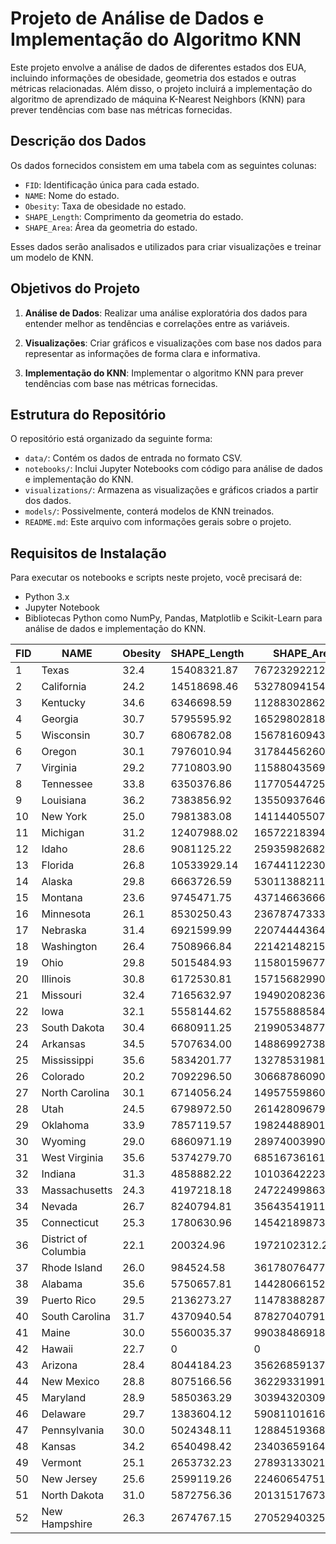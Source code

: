 # Projeto de Análise de Dados e Implementação do Algoritmo KNN

Este projeto envolve a análise de dados de diferentes estados dos EUA, incluindo informações de obesidade, geometria dos estados e outras métricas relacionadas. Além disso, o projeto incluirá a implementação do algoritmo de aprendizado de máquina K-Nearest Neighbors (KNN) para prever tendências com base nas métricas fornecidas.

## Descrição dos Dados

Os dados fornecidos consistem em uma tabela com as seguintes colunas:

- `FID`: Identificação única para cada estado.
- `NAME`: Nome do estado.
- `Obesity`: Taxa de obesidade no estado.
- `SHAPE_Length`: Comprimento da geometria do estado.
- `SHAPE_Area`: Área da geometria do estado.

Esses dados serão analisados e utilizados para criar visualizações e treinar um modelo de KNN.

## Objetivos do Projeto

1. **Análise de Dados**: Realizar uma análise exploratória dos dados para entender melhor as tendências e correlações entre as variáveis.

2. **Visualizações**: Criar gráficos e visualizações com base nos dados para representar as informações de forma clara e informativa.

3. **Implementação do KNN**: Implementar o algoritmo KNN para prever tendências com base nas métricas fornecidas.

## Estrutura do Repositório

O repositório está organizado da seguinte forma:

- `data/`: Contém os dados de entrada no formato CSV.
- `notebooks/`: Inclui Jupyter Notebooks com código para análise de dados e implementação do KNN.
- `visualizations/`: Armazena as visualizações e gráficos criados a partir dos dados.
- `models/`: Possivelmente, conterá modelos de KNN treinados.
- `README.md`: Este arquivo com informações gerais sobre o projeto.

## Requisitos de Instalação

Para executar os notebooks e scripts neste projeto, você precisará de:

- Python 3.x
- Jupyter Notebook
- Bibliotecas Python como NumPy, Pandas, Matplotlib e Scikit-Learn para análise de dados e implementação do KNN.


| FID | NAME               | Obesity | SHAPE_Length | SHAPE_Area        |
| --- | ------------------ | ------- | -----------  | ----------------- |
| 1   | Texas              | 32.4    | 15408321.87  | 7672329221262.61  |
| 2   | California         | 24.2    | 14518698.46  | 5327809415403.01  |
| 3   | Kentucky           | 34.6    | 6346698.59   | 1128830286256.75  |
| 4   | Georgia            | 30.7    | 5795595.92   | 1652980281864.84  |
| 5   | Wisconsin          | 30.7    | 6806782.08   | 1567816094351.90  |
| 6   | Oregon             | 30.1    | 7976010.94   | 3178445626071.46  |
| 7   | Virginia           | 29.2    | 7710803.90   | 1158804356933.99  |
| 8   | Tennessee          | 33.8    | 6350376.86   | 1177054472558.46  |
| 9   | Louisiana          | 36.2    | 7383856.92   | 1355093764697.92  |
| 10  | New York           | 25.0    | 7981383.08   | 1411440550734.63  |
| 11  | Michigan           | 31.2    | 12407988.02  | 1657221839418.83  |
| 12  | Idaho              | 28.6    | 9081125.22   | 2593598268244.12  |
| 13  | Florida            | 26.8    | 10533929.14  | 1674411223041.20  |
| 14  | Alaska             | 29.8    | 6663726.59   | 530113882116939   |
| 15  | Montana            | 23.6    | 9745471.75   | 4371466366614.52  |
| 16  | Minnesota          | 26.1    | 8530250.43   | 2367874733333.85  |
| 17  | Nebraska           | 31.4    | 6921599.99   | 2207444436435.34  |
| 18  | Washington         | 26.4    | 7508966.84   | 2214214821535.73  |
| 19  | Ohio               | 29.8    | 5015484.93   | 1158015967734.46  |
| 20  | Illinois           | 30.8    | 6172530.81   | 1571568299027.73  |
| 21  | Missouri           | 32.4    | 7165632.97   | 1949020823655.51  |
| 22  | Iowa               | 32.1    | 5558144.62   | 1575588858404.13  |
| 23  | South Dakota       | 30.4    | 6680911.25   | 2199053487708.16  |
| 24  | Arkansas           | 34.5    | 5707634.00   | 1488699273848.93  |
| 25  | Mississippi        | 35.6    | 5834201.77   | 1327853198175.37  |
| 26  | Colorado           | 20.2    | 7092296.50   | 3066878609047.81  |
| 27  | North Carolina     | 30.1    | 6714056.24   | 1495755986090.79  |
| 28  | Utah               | 24.5    | 6798972.50   | 2614280967942.81  |
| 29  | Oklahoma           | 33.9    | 7857119.57   | 1982448890144.30  |
| 30  | Wyoming            | 29.0    | 6860971.19   | 2897400399041.46  |
| 31  | West Virginia      | 35.6    | 5374279.70   | 685167361615589   |
| 32  | Indiana            | 31.3    | 4858882.22   | 1010364222333.80  |
| 33  | Massachusetts      | 24.3    | 4197218.18   | 247224998635541   |
| 34  | Nevada             | 26.7    | 8240794.81   | 3564354191161.93  |
| 35  | Connecticut        | 25.3    | 1780630.96   | 145421898735938   |
| 36  | District of Columbia | 22.1  | 200324.96   | 1972102312.29     |
| 37  | Rhode Island       | 26.0    | 984524.58   | 36178076477.74     |
| 38  | Alabama            | 35.6    | 5750657.81   | 1442806615250.92  |
| 39  | Puerto Rico        | 29.5    | 2136273.27   | 114783882870193   |
| 40  | South Carolina     | 31.7    | 4370940.54   | 878270407919019   |
| 41  | Maine              | 30.0    | 5560035.37   | 990384869184921   |
| 42  | Hawaii             | 22.7    | 0            | 0                 |
| 43  | Arizona            | 28.4    | 8044184.23   | 3562685913793.35  |
| 44  | New Mexico         | 28.8    | 8075166.56   | 3622933199179.54  |
| 45  | Maryland           | 28.9    | 5850363.29   | 303943203091598   |
| 46  | Delaware           | 29.7    | 1383604.12   | 59081101616.55     |
| 47  | Pennsylvania       | 30.0    | 5024348.11   | 1288451936889.14  |
| 48  | Kansas             | 34.2    | 6540498.42   | 2340365916439.03  |
| 49  | Vermont            | 25.1    | 2653732.23   | 278931330216061   |
| 50  | New Jersey         | 25.6    | 2599119.26   | 224606547518286   |
| 51  | North Dakota       | 31.0    | 5872756.36   | 2013151767399.38  |
| 52  | New Hampshire      | 26.3    | 2674767.15   | 270529403259303   |
